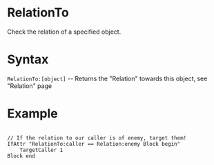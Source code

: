 # RelationTo
<p>Check the relation of a specified object.
<h1>Syntax</h1>
<p><code class="language-js">RelationTo:[object]</code> -- Returns the "Relation" towards this object, see "Relation" page
<h1>Example</h1>
<pre><code class="language-js">
// If the relation to our caller is of enemy, target them!
IfAttr "RelationTo:caller == Relation:enemy Block begin"
    TargetCaller 1
Block end
</code></pre>